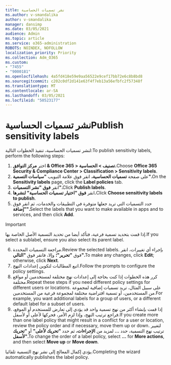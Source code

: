 ```yaml
---
title: نشر تسميات الحساسية
ms.author: v-smandalika
author: v-smandalika
manager: dansimp
ms.date: 03/05/2021
audience: Admin
ms.topic: article
ms.service: o365-administration
ROBOTS: NOINDEX, NOFOLLOW
localization_priority: Priority
ms.collection: Adm_O365
ms.custom:
- "7455"
- "9000181"
ms.openlocfilehash: 4a5fd418e59e9aa56522e9cef17bb72e6c8b8bd8
ms.sourcegitcommit: c202c0df2d141e63f4f7eb13a56efbfc2f57348f
ms.translationtype: MT
ms.contentlocale: ar-SA
ms.lasthandoff: 03/05/2021
ms.locfileid: "50523177"
---
```

# <a name="publish-sensitivity-labels"></a><span data-ttu-id="a6173-102">نشر تسميات الحساسية</span><span class="sxs-lookup"><span data-stu-id="a6173-102">Publish sensitivity labels</span></span>

<span data-ttu-id="a6173-103">لنشر تسميات الحساسية، تنفيذ الخطوات التالية:</span><span class="sxs-lookup"><span data-stu-id="a6173-103">To publish sensitivity labels, perform the following steps:</span></span>

1. <span data-ttu-id="a6173-104">اختر **مركز التوافق & Office 365 > تصنيف > الحساسية.**</span><span class="sxs-lookup"><span data-stu-id="a6173-104">Choose **Office 365 Security & Compliance Center > Classification > Sensitivity labels**.</span></span>
2. <span data-ttu-id="a6173-105">على صفحة **تسميات الحساسية،** انقر فوق علامة التبويب **"سياسات التسمية".**</span><span class="sxs-lookup"><span data-stu-id="a6173-105">On the **Sensitivity labels** page, click the **Label policies** tab.</span></span>
3. <span data-ttu-id="a6173-106">انقر **فوق "نشر التسميات".**</span><span class="sxs-lookup"><span data-stu-id="a6173-106">Click **Publish labels**.</span></span>
4. <span data-ttu-id="a6173-107">انقر **فوق "اختيار تسميات الحساسية" لنشرها.**</span><span class="sxs-lookup"><span data-stu-id="a6173-107">Click **Choose sensitivity labels to publish**.</span></span> 
5. <span data-ttu-id="a6173-108">حدد التسميات التي تريد جعلها متوفرة في التطبيقات والخدمات، ثم انقر فوق **"إضافة".**</span><span class="sxs-lookup"><span data-stu-id="a6173-108">Select the labels that you want to make available in apps and to services, and then click **Add**.</span></span>
> [!IMPORTANT]
> <span data-ttu-id="a6173-109">إذا قمت بتحديد تسمية فرعية، فتأكد أيضا من تحديد التسمية الأصل الخاصة بها.</span><span class="sxs-lookup"><span data-stu-id="a6173-109">If you select a sublabel, ensure you also select its parent label.</span></span>
6. <span data-ttu-id="a6173-110">مراجعة التسميات المحددة.</span><span class="sxs-lookup"><span data-stu-id="a6173-110">Review the selected labels.</span></span> <span data-ttu-id="a6173-111">بإجراء أي تغييرات، انقر فوق **"تحرير"؛** وإلا، فانقر فوق **"التالي".**</span><span class="sxs-lookup"><span data-stu-id="a6173-111">To make any changes, click **Edit**; otherwise, click **Next**.</span></span>
7. <span data-ttu-id="a6173-112">اتبع المطالبات لتكوين إعدادات النهج.</span><span class="sxs-lookup"><span data-stu-id="a6173-112">Follow the prompts to configure the policy settings.</span></span>
8. <span data-ttu-id="a6173-113">كرر هذه الخطوات إذا كنت بحاجة إلى إعدادات نهج مختلفة لمستخدمين أو مواقع مختلفة.</span><span class="sxs-lookup"><span data-stu-id="a6173-113">Repeat these steps if you need different policy settings for different users or locations.</span></span> <span data-ttu-id="a6173-114">على سبيل المثال، تريد تسميات إضافية لمجموعة من المستخدمين، أو تسمية افتراضية مختلفة لمجموعة فرعية من المستخدمين.</span><span class="sxs-lookup"><span data-stu-id="a6173-114">For example, you want additional labels for a group of users, or a different default label for a subset of users.</span></span>
9. <span data-ttu-id="a6173-115">إذا قمت بإنشاء أكثر من نهج تسمية واحد قد يؤدي إلى تعارض للمستخدم أو الموقع، فراجع ترتيب النهج، وإذا لزم الأمر، فحركها لأعلى أو لأسفل.</span><span class="sxs-lookup"><span data-stu-id="a6173-115">If you create more than one label policy that might result in a conflict for a user or location, review the policy order and if necessary, move them up or down.</span></span> <span data-ttu-id="a6173-116">لتغيير ترتيب نهج التسمية، حدد **...** لمزيد من **الإجراءات،** ثم حدد **"تحريك لأعلى"** أو **"تحريك لأسفل".**</span><span class="sxs-lookup"><span data-stu-id="a6173-116">To change the order of a label policy, select **...** for **More actions**, and then select **Move up** or **Move down**.</span></span>

<span data-ttu-id="a6173-117">يؤدي إكمال المعالج إلى نشر نهج التسمية تلقائيا.</span><span class="sxs-lookup"><span data-stu-id="a6173-117">Completing the wizard automatically publishes the label policy.</span></span>

